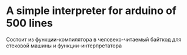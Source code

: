 # A simple interpreter for arduino of 500 lines
Состоит из функции-компилятора в человеко-читаемый байткод для стековой машины и функции-интерпретатора

